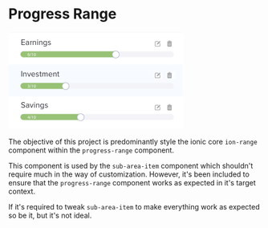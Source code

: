 # Progress Range

![Mock Up](src/assets/imgs/mockup.png)

The objective of this project is predominantly style the ionic core `ion-range`
component within the `progress-range` component.

This component is used by the `sub-area-item` component which shouldn't require
much in the way of customization. However, it's been included to ensure that
the `progress-range` component works as expected in it's target context.

If it's required to tweak `sub-area-item` to make everything work as expected
so be it, but it's not ideal.
